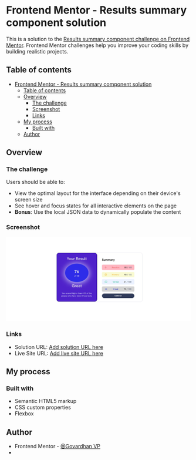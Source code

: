 # Frontend Mentor - Results summary component solution

This is a solution to the [Results summary component challenge on Frontend Mentor](https://www.frontendmentor.io/challenges/results-summary-component-CE_K6s0maV). Frontend Mentor challenges help you improve your coding skills by building realistic projects. 

## Table of contents

- [Frontend Mentor - Results summary component solution](#frontend-mentor---results-summary-component-solution)
  - [Table of contents](#table-of-contents)
  - [Overview](#overview)
    - [The challenge](#the-challenge)
    - [Screenshot](#screenshot)
    - [Links](#links)
  - [My process](#my-process)
    - [Built with](#built-with)
  - [Author](#author)



## Overview

### The challenge

Users should be able to:

- View the optimal layout for the interface depending on their device's screen size
- See hover and focus states for all interactive elements on the page
- **Bonus**: Use the local JSON data to dynamically populate the content

### Screenshot

![](./preview.jpg)


### Links

- Solution URL: [Add solution URL here](https://github.com/Top-Trekx-Im-gvp-98/Results-summary-component-)
- Live Site URL: [Add live site URL here](https://results-summary-component-im-gvp-98.netlify.app/)

## My process

### Built with

- Semantic HTML5 markup
- CSS custom properties
- Flexbox

## Author


- Frontend Mentor - [@Govardhan VP](https://www.frontendmentor.io/profile/Top-Trekx-Im-gvp-98)
- 


